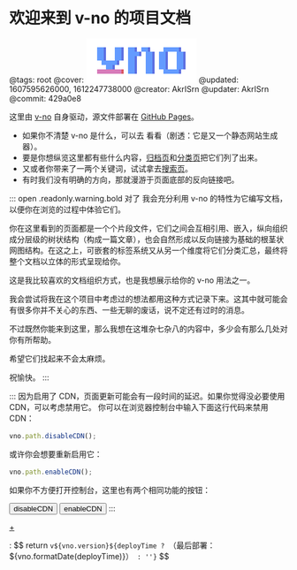 # 欢迎来到 v-no 的项目文档

@tags: root
@cover: ![](/uploads/images/logo.png)
@updated: 1607595626000, 1612247738000
@creator: AkrISrn
@updater: AkrISrn
@commit: 429a0e8

这里由 [v-no](https://github.com/akrisrn/v-no) 自身驱动，源文件部署在 [GitHub Pages](https://github.com/akrisrn/v-no-doc)。

- 如果你不清楚 v-no 是什么，可以去 [](/zh/README.md "#") 看看（剧透：它是又一个静态网站生成器）。
- 要是你想纵览这里都有些什么内容，[归档页](/zh/archives.md "#")和[分类页](/zh/categories.md "#")把它们列了出来。
- 又或者你带来了一两个关键词，试试拿去[搜索页](/zh/search.md "#")。
- 有时我们没有明确的方向，那就漫游于页面底部的反向链接吧。

::: open .readonly.warning.bold 对了
我会充分利用 v-no 的特性为它编写文档，以便你在浏览的过程中体验它们。

你在这里看到的页面都是一个个片段文件，它们之间会互相引用、嵌入，纵向组织成分层级的树状结构（构成一篇文章），也会自然形成以反向链接为基础的根茎状网图结构。在这之上，可嵌套的标签系统又从另一个维度将它们分类汇总，最终将整个文档以立体的形式呈现给你。

这是我比较喜欢的文档组织方式，也是我想展示给你的 v-no 用法之一。

我会尝试将我在这个项目中考虑过的想法都用这种方式记录下来。这其中就可能会有很多你并不关心的东西、一些无聊的废话，说不定还有过时的消息。

不过既然你能来到这里，那么我想在这堆杂七杂八的内容中，多少会有那么几处对你有所帮助。

希望它们找起来不会太麻烦。

祝愉快。
:::

::: 因为启用了 CDN，页面更新可能会有一段时间的延迟。如果你觉得没必要使用 CDN，可以考虑禁用它。
你可以在浏览器控制台中输入下面这行代码来禁用 CDN：

```js
vno.path.disableCDN();
```

或许你会想要重新启用它：

```js
vno.path.enableCDN();
```

如果你不方便打开控制台，这里也有两个相同功能的按钮：

<button class="btn danger" onclick="vno.path.disableCDN();">disableCDN</button> <button class="btn success" onclick="vno.path.enableCDN();">enableCDN</button>
:::

[+](/snippets/badges.md)


: $$ return `v${vno.version}${deployTime ? `（最后部署：${vno.formatDate(deployTime)}）` : ''}` $$
